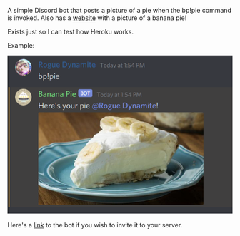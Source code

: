 A simple Discord bot that posts a picture of a pie when the bp!pie command is invoked. Also has a [website](https://banana-pie.herokuapp.com/) with a picture of a banana pie!

Exists just so I can test how Heroku works.

Example:

![Image Of Banana Bot](BananaTest.png)

Here's a [link](https://discord.com/api/oauth2/authorize?client_id=754785412182179891&permissions=18432&scope=bot) to the bot if you wish to invite it to your server.

